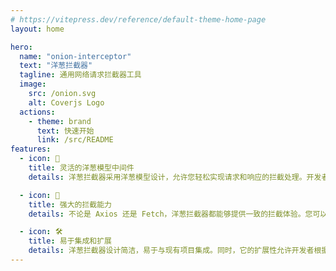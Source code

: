 ```yaml
---
# https://vitepress.dev/reference/default-theme-home-page
layout: home

hero:
  name: "onion-interceptor"
  text: "洋葱拦截器"
  tagline: 通用网络请求拦截器工具
  image: 
    src: /onion.svg
    alt: Coverjs Logo
  actions:
    - theme: brand
      text: 快速开始
      link: /src/README
features:
  - icon: 🧅
    title: 灵活的洋葱模型中间件
    details: 洋葱拦截器采用洋葱模型设计，允许您轻松实现请求和响应的拦截处理。开发者可以定义多个中间件，它们将按照特定的顺序执行，每个中间件都能够访问和修改请求或响应对象，提供高度的可定制性。

  - icon: 🔌
    title: 强大的拦截能力
    details: 不论是 Axios 还是 Fetch，洋葱拦截器都能够提供一致的拦截体验。您可以在请求发送前进行身份验证、修改请求头或参数，也可以在响应返回后处理错误、修改返回数据等，确保了网络请求的灵活性和健壮性。

  - icon: 🛠️
    title: 易于集成和扩展
    details: 洋葱拦截器设计简洁，易于与现有项目集成。同时，它的扩展性允许开发者根据项目需求添加自定义的中间件，无论是日志记录、性能监控还是请求重试机制，都能够轻松实现，满足不同场景下的开发需求。
---
```


